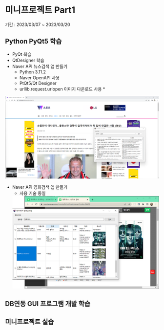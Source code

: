# 미니프로젝트 Part1
기간 : 2023/03/07 ~ 2023/03/20

## Python PyQt5 학습
- PyQt 복습
- QtDesigner 학습
- Naver API 뉴스검색 앱 만들기
  - Python 3.11.2
  - Naver OpenAPI 사용
  - PtQt5/Qt Designer
  - urllib.request.urlopen 이미지 다운로드 사용 *
<!-- HTML 주석
![네이버뉴스앱](https://github.com/llsuzn/Mini_Projects/blob/main/images/naver_news.png?raw=true)
-->
  <img src="https://github.com/llsuzn/Mini_Projects/blob/main/images/naver_news2.png?raw=true" width=800 />

- Naver API 영화검색 앱 만들기 
  - 사용 기술 동일
  <img src="https://github.com/llsuzn/Mini_Projects/blob/main/images/naver_movie.png?raw=true" width=800 /> 
  

## DB연동 GUI 프로그램 개발 학습

## 미니프로젝트 실습

